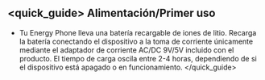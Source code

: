 ## <quick_guide> Alimentación/Primer uso

* Tu Energy Phone lleva una batería recargable de iones de litio. Recarga la batería conectando el dispositivo a la toma de corriente únicamente mediante el adaptador de corriente AC/DC 9V/5V incluido con el producto. El tiempo de carga oscila entre 2-4 horas, dependiendo de si el dispositivo está apagado o en funcionamiento. 
</quick_guide>
